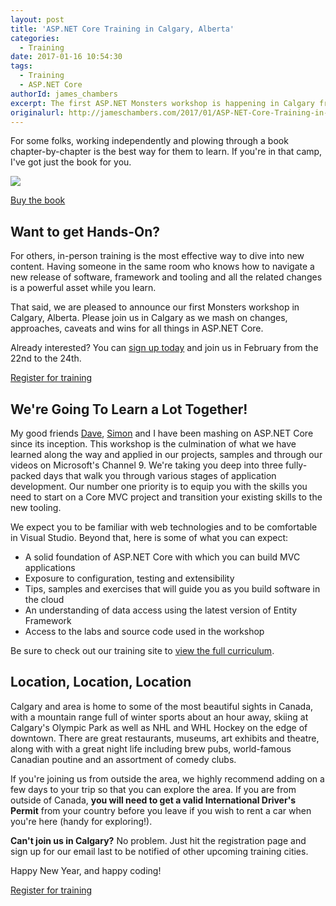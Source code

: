 ```yaml
---
layout: post
title: 'ASP.NET Core Training in Calgary, Alberta'
categories:
  - Training
date: 2017-01-16 10:54:30
tags:
  - Training
  - ASP.NET Core
authorId: james_chambers
excerpt: The first ASP.NET Monsters workshop is happening in Calgary from Feb 22-24, 2017. Attendance is mandatory
originalurl: http://jameschambers.com/2017/01/ASP-NET-Core-Training-in-Calgary-AB/
---
```


For some folks, working independently and plowing through a book chapter-by-chapter is the best way for them to learn. If you're in that camp, I've got just the book for you.

[![](https://jcblogimages.blob.core.windows.net:443/img/2017/aspnetcore_book.png)](http://click.linksynergy.com/link?id=hKA2dsKjtSk&offerid=145238.2497285&type=2&murl=http%3A%2F%2Fwww.informit.com%2Ftitle%2F9781509304066)
<p class="article-more-link">
    <a href="http://click.linksynergy.com/link?id=hKA2dsKjtSk&offerid=145238.2497285&type=2&murl=http%3A%2F%2Fwww.informit.com%2Ftitle%2F9781509304066">Buy the book</a>
</p>

## Want to get Hands-On?

For others, in-person training is the most effective way to dive into new content. Having someone in the same room who knows how to navigate a new release of software, framework and tooling and all the related changes is a powerful asset while you learn.

That said, we are pleased to announce our first Monsters workshop in Calgary, Alberta. Please join us in Calgary as we mash on changes, approaches, caveats and wins for all things in ASP.NET Core.

Already interested? You can [sign up today](https://training.aspnetmonsters.com) and join us in February from the 22nd to the 24th.
<p class="article-more-link">
    <a href="https://training.aspnetmonsters.com">Register for training</a>
</p>

## We're Going To Learn a Lot Together!

My good friends [Dave](https://twitter.com/dave_paquette), [Simon](https://twitter.com/stimms) and I have been mashing on ASP.NET Core since its inception. This workshop is the culmination of what we have learned along the way and applied in our projects, samples and through our videos on Microsoft's Channel 9. We're taking you deep into three fully-packed days that walk you through various stages of application development. Our number one priority is to equip you with the skills you need to start on a Core MVC project and transition your existing skills to the new tooling.

We expect you to be familiar with web technologies and to be comfortable in Visual Studio. Beyond that, here is some of what you can expect:

- A solid foundation of ASP.NET Core with which you can build MVC applications
- Exposure to configuration, testing and extensibility
- Tips, samples and exercises that will guide you as you build software in the cloud
- An understanding of data access using the latest version of Entity Framework
- Access to the labs and source code used in the workshop

Be sure to check out our training site to [view the full curriculum](https://training.aspnetmonsters.com).

## Location, Location, Location

Calgary and area is home to some of the most beautiful sights in Canada, with a mountain range full of winter sports about an hour away, skiing at Calgary's Olympic Park as well as NHL and WHL Hockey on the edge of downtown. There are great restaurants, museums, art exhibits and theatre, along with with a great night life including brew pubs, world-famous Canadian poutine and an assortment of comedy clubs.

If you're joining us from outside the area, we highly recommend adding on a few days to your trip so that you can explore the area. If you are from outside of Canada, <b>you will need to get a valid International Driver's Permit</b> from your country before you leave if you wish to rent a car when you're here (handy for exploring!).

<b>Can't join us in Calgary?</b> No problem. Just hit the registration page and sign up for our email last to be notified of other upcoming training cities.

Happy New Year, and happy coding!

<p class="article-more-link">
    <a href="https://training.aspnetmonsters.com">Register for training</a>
</p>

